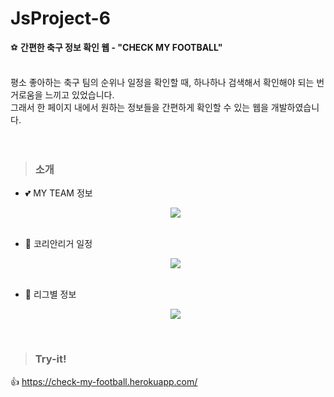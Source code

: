 # JsProject-6
⚽ <strong>간편한 축구 정보 확인 웹 - "CHECK MY FOOTBALL"</strong><br><br>

평소 좋아하는 축구 팀의 순위나 일정을 확인할 때, 하나하나 검색해서 확인해야 되는 번거로움을 느끼고 있었습니다.<br>
그래서 한 페이지 내에서 원하는 정보들을 간편하게 확인할 수 있는 웹을 개발하였습니다.<br><br><br>

> ### 소개 
* 💕 MY TEAM 정보<p align="center"><img src="https://user-images.githubusercontent.com/76520025/145034413-c3170328-5c10-4557-8667-ea4f82795947.gif"></p><br>
* 🙏 코리안리거 일정<p align="center"><img src="https://user-images.githubusercontent.com/76520025/145034408-79ffb91d-120c-4439-868e-0a77efd425aa.gif"></p><br>
* 🛫 리그별 정보<p align="center"><img src="https://user-images.githubusercontent.com/76520025/145034431-3a5cfc47-33b9-4323-8064-eb68bc69cf4b.gif"></p><br>

> ### Try-it! 
👍 https://check-my-football.herokuapp.com/
